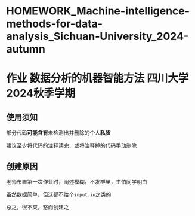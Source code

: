 # HOMEWORK_Machine-intelligence-methods-for-data-analysis_Sichuan-University_2024-autumn
# 作业 数据分析的机器智能方法 四川大学 2024秋季学期

## 使用须知
部分代码**可能含有**未检测出并删除的个人**私货**

建议至少将代码的注释读完，或将注释掉的代码手动删除


## 创建原因
老师布置第一次作业时，阐述模糊，不发群里，生怕同学明白

虽然数据简单，但这都不给个`input.in`之类的

总之，很不爽，怒而创建之
